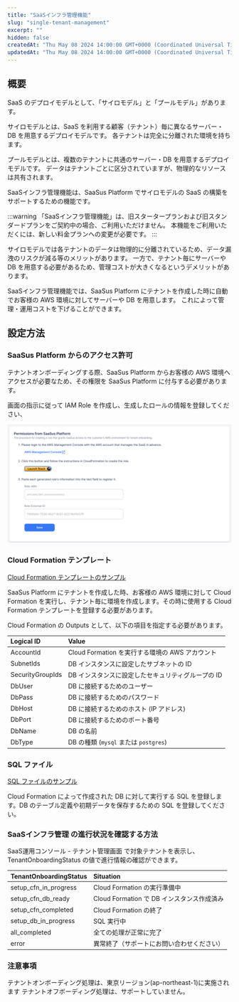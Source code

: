 ```yaml
---
title: "SaaSインフラ管理機能"
slug: "single-tenant-management"
excerpt: ""
hidden: false
createdAt: "Thu May 08 2024 14:00:00 GMT+0000 (Coordinated Universal Time)"
updatedAt: "Thu May 08 2024 14:00:00 GMT+0000 (Coordinated Universal Time)"
---
```


## 概要

SaaS のデプロイモデルとして、「サイロモデル」と「プールモデル」があります。

サイロモデルとは、SaaS を利用する顧客（テナント）毎に異なるサーバー・DB を用意するデプロイモデルです。
各テナントは完全に分離された環境を持ちます。

プールモデルとは、複数のテナントに共通のサーバー・DB を用意するデプロイモデルです。
データはテナントごとに区分されていますが、物理的なリソースは共有されます。

SaaSインフラ管理機能は、SaaSus Platform でサイロモデルの SaaS の構築をサポートするための機能です。

:::warning
「SaaSインフラ管理機能」は、旧スタータープランおよび旧スタンダードプランをご契約中の場合、ご利用いただけません。
本機能をご利用いただくには、新しい料金プランへの変更が必要です。
:::

サイロモデルでは各テナントのデータは物理的に分離されているため、データ漏洩のリスクが減る等のメリットがあります。
一方で、テナント毎にサーバーや DB を用意する必要があるため、管理コストが大きくなるというデメリットがあります。

SaaSインフラ管理機能では、SaaSus Platform にテナントを作成した時に自動でお客様の AWS 環境に対してサーバーや DB を用意します。
これによって管理・運用コストを下げることができます。

## 設定方法

### SaaSus Platform からのアクセス許可

テナントオンボーディングする際、SaaSus Platform からお客様の AWS 環境へアクセスが必要なため、その権限を SaaSus Platform に付与する必要があります。

画面の指示に従って IAM Role を作成し、生成したロールの情報を登録してください、

![settings-role](/ja/img/part-4/single-tenant-management/settings-role.png)

### Cloud Formation テンプレート

<a download="singletenant-cf-sample.yml" href="/ja/file/singletenant-cf-sample.yml"> Cloud Formation テンプレートのサンプル </a>

SaaSus Platform にテナントを作成した時、お客様の AWS 環境に対して Cloud Formation を実行し、テナント毎に環境を作成します。その時に使用する Cloud Formation テンプレートを登録する必要があります。

Cloud Formation の Outputs として、以下の項目を指定する必要があります。

| Logical ID       | Value                                              |
| :--------------- | :------------------------------------------------- |
| AccountId        | Cloud Formation を実行する環境の AWS アカウント    |
| SubnetIds        | DB インスタンスに設定したサブネットの ID           |
| SecurityGroupIds | DB インスタンスに設定したセキュリティグループの ID |
| DbUser           | DB に接続するためのユーザー                        |
| DbPass           | DB に接続するためのパスワード                      |
| DbHost           | DB に接続するためのホスト (IP アドレス)            |
| DbPort           | DB に接続するためのポート番号                      |
| DbName           | DB の名前                                          |
| DbType           | DB の種類 (`mysql` または `postgres`)              |

### SQL ファイル

<a download="singletenant-sample.sql" href="/ja/file/singletenant-sample.sql"> SQL ファイルのサンプル </a>

Cloud Formation によって作成された DB に対して実行する SQL を登録します。DB のテーブル定義や初期データを保存するための SQL を登録してください。

### SaaSインフラ管理 の進行状況を確認する方法

SaaS運用コンソール - テナント管理画面 で対象テナントを表示し、TenantOnboardingStatus の値で進行情報の確認ができます。

| TenantOnboardingStatus | Situation                                  |
| :--------------------- | :----------------------------------------- |
| setup_cfn_in_progress  | Cloud Formation の実行準備中               |
| setup_cfn_db_ready     | Cloud Formation で DB インスタンス作成済み |
| setup_cfn_completed    | Cloud Formation の終了                     |
| setup_db_in_progress   | SQL 実行中                                 |
| all_completed          | 全ての処理が正常に完了                     |
| error                  | 異常終了（サポートにお問い合わせください） |

### 注意事項

テナントオンボーディング処理は、東京リージョン(ap-northeast-1)に実施されます
テナントオフボーディング処理は、サポートしていません。
